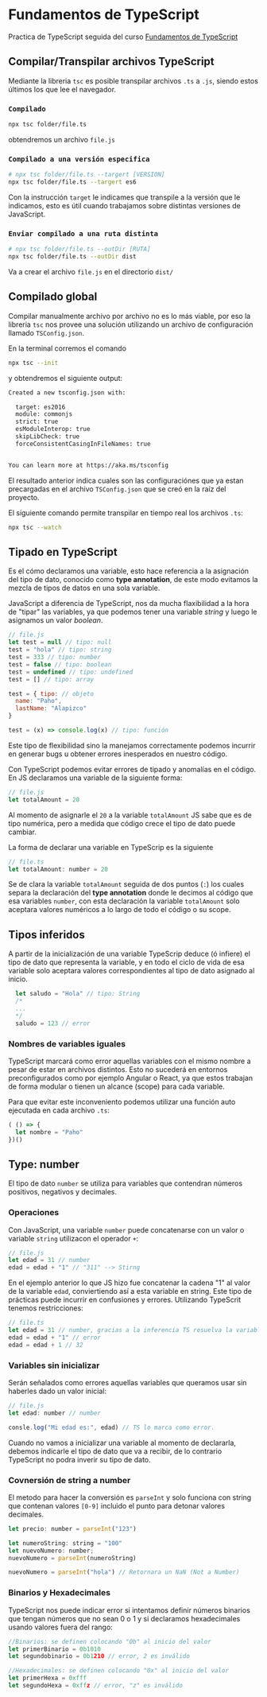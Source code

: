 # Fundamentos de TypeScript

Practica de TypeScript seguida del curso [Fundamentos de TypeScript](https://platzi.com/cursos/typescript/)

## Compilar/Transpilar archivos TypeScript
Mediante la libreria `tsc` es posible transpilar archivos `.ts` a `.js`, siendo estos últimos los que lee el navegador.

### `Compilado`
```bash
npx tsc folder/file.ts
```
obtendremos un archivo `file.js`

### `Compilado a una versión especifica`
```bash
# npx tsc folder/file.ts --targert [VERSION]
npx tsc folder/file.ts --targert es6
```
Con la instrucción `target` le indicames que transpile a la versión que le indicamos, esto es útil cuando trabajamos sobre distintas versiones de JavaScript.

### `Enviar compilado a una ruta distinta`
```bash
# npx tsc folder/file.ts --outDir [RUTA]
npx tsc folder/file.ts --outDir dist
```
Va a crear el archivo `file.js` en el directorio `dist/`

## Compilado global
Compilar manualmente archivo por archivo no es lo más viable, por eso la libreria `tsc` nos provee una solución utilizando un archivo de configuración llamado `TSConfig.json`.

En la terminal corremos el comando
```bash
npx tsc --init
```
y obtendremos el siguiente output:

```bash
Created a new tsconfig.json with:

  target: es2016
  module: commonjs
  strict: true
  esModuleInterop: true
  skipLibCheck: true
  forceConsistentCasingInFileNames: true


You can learn more at https://aka.ms/tsconfig
```
El resultado anterior indica cuales son las configuraciónes que ya estan precargadas en el archivo `TSConfig.json` que se creó en la raíz del proyecto.

El siguiente comando permite transpilar en tiempo real los archivos `.ts`:
```bash
npx tsc --watch
```

## Tipado en TypeScript
Es el cómo declaramos una variable, esto hace referencia a la asignación del tipo de dato, conocido como **type annotation**, de este modo evitamos la mezcla de tipos de datos en una sola variable.

JavaScript a diferencia de TypeScript, nos da mucha flaxibilidad a la hora de "tipar" las variables, ya que podemos tener una variable _string_ y luego le asignamos un valor _boolean_. 

```js
// file.js
let test = null // tipo: null
test = "hola" // tipo: string
test = 333 // tipo: number
test = false // tipo: boolean
test = undefined // tipo: undefined
test = [] // tipo: array

test = { tipo: // objeto
  name: "Paho",
  lastName: "Alapizco"
}

test = (x) => console.log(x) // tipo: función
```
Este tipo de flexibilidad sino la manejamos correctamente podemos incurrir en generar bugs u obtener errores inesperados en nuestro código.

Con TypeScript podemos evitar errores de tipado y anomalías en el código.
En JS declaramos una variable de la siguiente forma:

```js
// file.js
let totalAmount = 20
```
Al momento de asignarle el `20` a la variable `totalAmount` JS sabe que es de tipo  numérica, pero a medida que código crece el tipo de dato puede cambiar.

La forma de declarar una variable en TypeScrip es la siguiente
```js
// file.ts
let totalAmount: number = 20
```
Se de clara la variable `totalAmount` seguida de dos puntos (`:`) los cuales separa la declaración del **type annotation** donde le decimos al código que esa variables `number`, con esta declaración la variable `totalAmount` solo aceptara valores numéricos a lo largo de todo el código o su scope.

## Tipos inferidos
A partir de la inicialización de una variable TypeScrip deduce (ó infiere) el tipo de dato que representa la variable, y en todo el ciclo de vida de esa variable solo aceptara valores correspondientes al tipo de dato asignado al inicio.

```js
  let saludo = "Hola" // tipo: String
  /*
  ...
  */
  saludo = 123 // error
```
### Nombres de variables iguales
TypeScript marcará como error aquellas variables con el mismo nombre a pesar de estar en archivos distintos. Esto no sucederá en entornos preconfigurados como por ejemplo Angular o React, ya que estos trabajan de forma modular o tienen un alcance (scope) para cada variable.

Para que evitar este inconveniento podemos utilizar una función auto ejecutada en cada archivo `.ts`:

```js
( () => {
  let nombre = "Paho"
})()
```

## Type: number
El tipo de dato `number` se utiliza para variables que contendran números positivos, negativos y decimales.

### Operaciones
Con JavaScript, una variable `number` puede concatenarse con un valor o variable `string` utilizacon el operador `+`:
```js
// file.js
let edad = 31 // number
edad = edad + "1" // "311" --> Stirng
```
En el ejemplo anterior lo que JS hizo fue concatenar la cadena "1" al valor de la variable `edad`, conviertiendo así a esta variable en string. Este tipo de prácticas puede incurrir en confusiones y errores.
Utilizando TypeScrit tenemos restricciones:
```js
// file.ts
let edad = 31 // number, gracias a la inferencia TS resuelva la variable como number
edad = edad + "1" // error
edad = edad + 1 // 32
```

### Variables sin inicializar
Serán señalados como errores aquellas variables que queramos usar sin haberles dado un valor inicial:

```js
// file.js
let edad: number // number

consle.log("Mi edad es:", edad) // TS lo marca como error.
```
Cuando no vamos a inicializar una variable al momento de declararla, debemos indicarle el tipo de dato que va a recibir, de lo contrario TypeScript no podra inverir su tipo de dato.

### Covnersión de string a number
El metodo para hacer la conversión es `parseInt` y solo funciona con string que contenan valores `[0-9]` incluido el punto para detonar valores decimales.

```js
let precio: number = parseInt("123")

let numeroString: string = "100"
let nuevoNumero: number;
nuevoNumero = parseInt(numeroString)

nuevoNumero = parseInt("hola") // Retornara un NaN (Not a Number)

```

### Binarios y Hexadecimales
TypeScript nos puede indicar error si intentamos definir números binarios que tengan números que no sean 0 o 1 y si declaramos hexadecimales usando valores fuera del rango:
```js
//Binarios: se definen colocando "0b" al inicio del valor
let primerBinario = 0b1010
let segundobinario = 0b1210 // error, 2 es inválido

//Hexadecimales: se definen colocando "0x" al inicio del valor
let primerHexa = 0xfff
let segundoHexa = 0xffz // error, "z" es inválido
```
